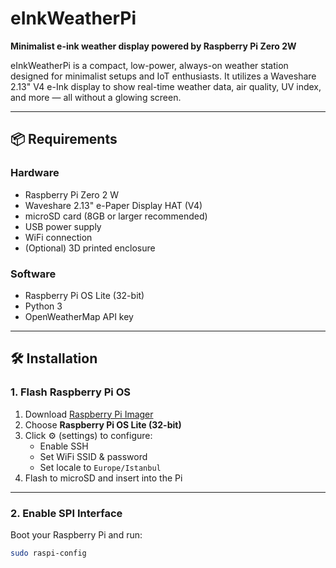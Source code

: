 # eInkWeatherPi

**Minimalist e-ink weather display powered by Raspberry Pi Zero 2W**

eInkWeatherPi is a compact, low-power, always-on weather station designed for minimalist setups and IoT enthusiasts. It utilizes a Waveshare 2.13" V4 e-Ink display to show real-time weather data, air quality, UV index, and more — all without a glowing screen.

---

## 📦 Requirements

### Hardware
- Raspberry Pi Zero 2 W
- Waveshare 2.13" e-Paper Display HAT (V4)
- microSD card (8GB or larger recommended)
- USB power supply
- WiFi connection
- (Optional) 3D printed enclosure

### Software
- Raspberry Pi OS Lite (32-bit)
- Python 3
- OpenWeatherMap API key

---

## 🛠️ Installation

### 1. Flash Raspberry Pi OS

1. Download [Raspberry Pi Imager](https://www.raspberrypi.com/software/)
2. Choose **Raspberry Pi OS Lite (32-bit)**
3. Click ⚙️ (settings) to configure:
   - Enable SSH
   - Set WiFi SSID & password
   - Set locale to `Europe/Istanbul`
4. Flash to microSD and insert into the Pi

---

### 2. Enable SPI Interface

Boot your Raspberry Pi and run:

```bash
sudo raspi-config
